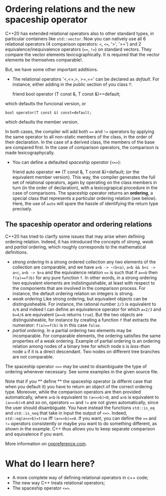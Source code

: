 # Ordering relations and the new spaceship operator #

C++20 has extended relational operators also to other standard types, in particular containers like `std::vector`. Now you can natively use all 6 relational operators (4 comparison operators: `<`, `<=`, '>', '>=') and 2 equivalence/inequivalence operators (`==`, `!=`) on standard vectors. They compare the vector elements lexicographically. It is required that the vector elements be themselves comparable!.

But, we have some other important additions.

- The relational operators '<,<=,>, >=,==' can be declared as *default*. For instance, either adding in the public section of you class `T`:

	friend bool operator (T const &, T const &)==default;
	
which defaults the funcional version, or

	bool operator(T const &) const=default;
which defaults the member version.

In both cases, the compiler will add both `==` and `!=` operators by applying the same operator to all non-static members of the class, in the order of their declaration. In the case of a derived class, the members of the base are compared first. In the case of comparison operators, the comparison is made lexicographycally.

- You can define a defaulted *spaceship operator* (`<=>`):

	friend auto operator <=> (T const &, T const &)=default;
(or the equivalent member version). This way, the compiler generates the full set of relational operators, again by operating  on the class members in turn (in the order of declaration), with a lexicograpical procedure in the case of comparisons. The spaceship operator returns an **ordering**, a special class that represents a particular ordering relation (see below). Here, the use of `auto` will spare the hassle of identifying the return type precisely.

## The spaceship operator and ordering relations ##

C++20 has tried to clarify some issues that may arise when defining ordering relation. Indeed, it has introduced the concepts of *strong*, *weak* and *partial* ordering, which roughly corresponds to the mathematical definitions.

- *strong ordering* In a strong ordered collection any two elements of the collection are comparable, and we have `a<b -> ~(b<a)`, `a<b && b<c -> a<c`, `a<b -> b>a` and  the equivalence relation `==` is such that if `a==b` then `f(a)==f(b)` for any pure function `f`. In other words, in a strong ordering two equivalent elements are indistinguishable, at least with respect to the components that are involved in the comparison process. For instance, the default ordering relation on integers is strong. 
- *weak ordering* Like strong ordering, but equivalent objects can be distinguisheable. For instance, the rational number `2/3` is equivalent to `4/6` and indeed I can define an equivalence operator for which `a=2/3` and `b=4/6` are equivalent (`a==b` returns `true`). But the two objects are distinguisheable, for instance by creating a function `f` that extracts the numerator: `f(a)==f(b)`  is in this case `false`.
- *partial ordering*. In a partial ordering two elements may be incomparable. For comparable elements, the ordering satisfies the same properties of a weak ordering. Example of partial ordering is an ordering relation among nodes of a binary tree for which node `b` is *less-than* node `a` if it is a direct descendant. Two nodes on different tree branches are not comparable.  

The spaceship operator `<=>` may be used to disambiguate the type of ordering whenever necessary. See some examples in the given source file.

Note that if you ** define ** the spaceship operator (a differnt case that when you default it) you have to return an object of the correct ordering type. Moreover, while the comparison operators are then provided automatically, where `a<b` is equivalent to `(a<=>b)<0`, and `a>b` is equivalent to `(a<=>b)>0` and so on, operators `==` and `!=` are not given automatically, since the user should disambiguate. You have instead the functions `std::is_eq` and `std::is_neq` that take in input the output of `<=>`. Indeed, `std::eq(a<=>b)=true` iff `(a<=>b)==0`. If you want, you can define the `==` and `!=` operators consistently or maybe you want to do something different, as shown in the example. C++ thus allows you to keep separate comparison and equivalence if you want.

More information on [cppreference.com](https://en.cppreference.com/w/cpp/language/default_comparisons).

# What do I learn here? #
- A more complete way of defining relational operators in c++ code;
- The new way C++ treats relational operators;
- The spaceship operator `<=>`.






 